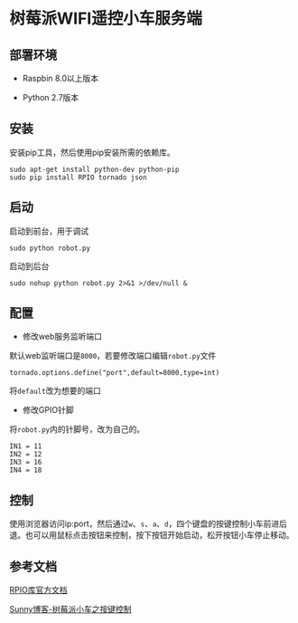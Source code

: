 # 树莓派WIFI遥控小车服务端

## 部署环境

* Raspbin 8.0以上版本

* Python 2.7版本


## 安装

安装pip工具，然后使用pip安装所需的依赖库。

```
sudo apt-get install python-dev python-pip
sudo pip install RPIO tornado json
```

## 启动

启动到前台，用于调试

```
sudo python robot.py
```

启动到后台

```
sudo nohup python robot.py 2>&1 >/dev/null &
```

## 配置

* 修改web服务监听端口

默认web监听端口是`8000`，若要修改端口编辑`robot.py`文件

```
tornado.options.define("port",default=8000,type=int)
```
将`default`改为想要的端口

* 修改GPIO针脚

将`robot.py`内的针脚号，改为自己的。

```
IN1 = 11
IN2 = 12
IN3 = 16
IN4 = 18
```

## 控制

使用浏览器访问ip:port，然后通过`w`、`s`、`a`、`d`，四个键盘的按键控制小车前进后退。也可以用鼠标点击按钮来控制，按下按钮开始启动，松开按钮小车停止移动。


## 参考文档

[RPIO库官方文档](https://pythonhosted.org/RPIO/)

[Sunny博客-树莓派小车之按键控制](http://www.sunnyos.com/article-show-56.html)
